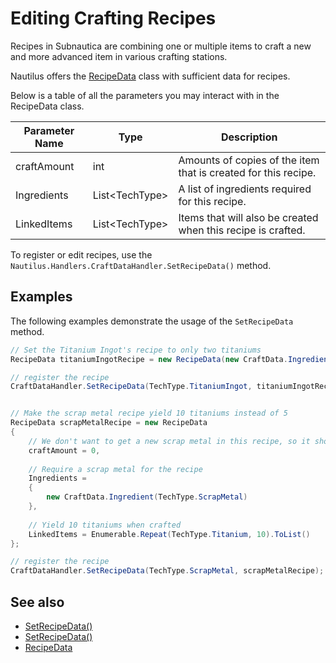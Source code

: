 # Editing Crafting Recipes

Recipes in Subnautica are combining one or multiple items to craft a new and more advanced item in various crafting stations.  

Nautilus offers the [RecipeData](xref:Nautilus.Crafting.RecipeData) class with sufficient data for recipes.  

Below is a table of all the parameters you may interact with in the RecipeData class.  

| Parameter Name | Type                 | Description                                                    |
|----------------|----------------------|----------------------------------------------------------------|
| craftAmount    | int                  | Amounts of copies of the item that is created for this recipe. |
| Ingredients    | List&lt;TechType&gt; | A list of ingredients required for this recipe.                |
| LinkedItems    | List&lt;TechType&gt; | Items that will also be created when this recipe is crafted.   |


To register or edit recipes, use the `Nautilus.Handlers.CraftDataHandler.SetRecipeData()` method.

## Examples
The following examples demonstrate the usage of the `SetRecipeData` method.
```csharp
// Set the Titanium Ingot's recipe to only two titaniums
RecipeData titaniumIngotRecipe = new RecipeData(new CraftData.Ingredient(TechType.Titanium, 2));

// register the recipe
CraftDataHandler.SetRecipeData(TechType.TitaniumIngot, titaniumIngotRecipe);


// Make the scrap metal recipe yield 10 titaniums instead of 5
RecipeData scrapMetalRecipe = new RecipeData
{
    // We don't want to get a new scrap metal in this recipe, so it should be 0.
    craftAmount = 0,
    
    // Require a scrap metal for the recipe
    Ingredients =
    {
	    new CraftData.Ingredient(TechType.ScrapMetal)
    },
    
    // Yield 10 titaniums when crafted
    LinkedItems = Enumerable.Repeat(TechType.Titanium, 10).ToList()
};

// register the recipe
CraftDataHandler.SetRecipeData(TechType.ScrapMetal, scrapMetalRecipe);
```

## See also
- [SetRecipeData()](xref:Nautilus.Handlers.CraftDataHandler.SetRecipeData(TechType,Nautilus.Crafting.RecipeData))
- [SetRecipeData()](xref:Nautilus.Handlers.CraftDataHandler.GetRecipeData(TechType))
- [RecipeData](xref:Nautilus.Crafting.RecipeData)